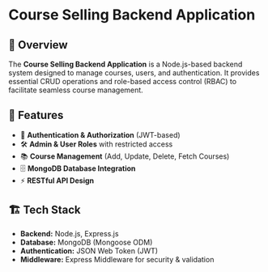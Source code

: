 # Course Selling Backend Application

## 🚀 Overview
The **Course Selling Backend Application** is a Node.js-based backend system designed to manage courses, users, and authentication. It provides essential CRUD operations and role-based access control (RBAC) to facilitate seamless course management.

## 📌 Features
- 🔐 **Authentication & Authorization** (JWT-based)
- 🛠️ **Admin & User Roles** with restricted access
- 📚 **Course Management** (Add, Update, Delete, Fetch Courses)
- 🗄️ **MongoDB Database Integration**
- ⚡ **RESTful API Design**

## 🏗 Tech Stack
- **Backend:** Node.js, Express.js
- **Database:** MongoDB (Mongoose ODM)
- **Authentication:** JSON Web Token (JWT)
- **Middleware:** Express Middleware for security & validation
